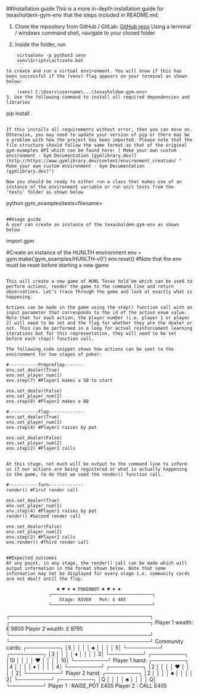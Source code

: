 ##Installation guide
This is a more in-depth installation guide for texasholdem-gym-env that the steps included in README.md.

1. Clone the repository from GitHub / GitLab:
[GitHub repo](https://github.com/DeadOnGames/texasholdem-gym-env/blob/main/gym_examples/envs/HUNLTH_env.py "GitHub repo")
    Using a terminal / windows command shell, navigate to your cloned folder

2. Inside the folder, run
```
    virtualenv -p python3 venv
    venv\Scripts\activate.bat
	```
to create and run a virtual environment. You will know if this has been successful if the (venv) flag appears on your terminal as shown below:

    (venv) C:\Users\username\...\texasholdem-gym-env>
3. Use the following command to install all required dependencies and libraries 
```
pip install .
```

If this installs all requirements without error, then you can move on. Otherwise, you may need to update your version of pip or there may be a problem with how the project has been imported. Please note that the file structure should follow the same format as that of the original gym-examples API which can be found here: [ Make your own custom environment - Gym Documentation (gymlibrary.dev)](http://https://www.gymlibrary.dev/content/environment_creation/ " Make your own custom environment - Gym Documentation (gymlibrary.dev)")

Now you should be ready to either run a class that makes use of an instance of the environment variable or run unit tests from the ‘tests’ folder as shown below

```
python gym_examples\tests\<filename>
```

##Usage guide
A user can create an instance of the texasholdem-gym-env as shown below
```
import gym

#Create an instance of the HUNLTH environment
env = gym.make('gym_examples/HUNLTH-v0')
env.reset() #Note that the env must be reset before starting a new game
```

This will create a new game of HUNL Texas hold’em which can be used to perform actions, render the game to the command line and return observations. Let’s trace through the game and look at exactly what is happening.

Actions can be made in the game using the step() function call with an input parameter that corresponds to the id of the action enum value. Note that for each action, the player number (i.e. player 1 or player 2) will need to be set and the flag for whether they are the dealer or not. This can be performed in a loop for actual reinforcement learning iterations but for this representation, they will need to be set before each step() function call.

The following code snippet shows how actions can be sent to the environment for two stages of poker:
```
    #-----------Prepreflop-------
    env.set_dealer(True)
    env.set_player_num(1)
    env.step(7) #Player1 makes a SB to start

    env.set_dealer(False)
    env.set_player_num(2)
    env.step(8) #Player2 makes a BB

    #-----------Flop-------------
    env.set_dealer(True)
    env.set_player_num(1)
    env.step(4) #Player1 raises by pot

    env.set_dealer(False)
    env.set_player_num(2)
    env.step(2) #Player2 calls
```

At this stage, not much will be output to the command line to inform us if our actions are being registered or what is actually happening in the game, to do that we used the render() function call.
```
    #-----------Turn-------------
    render() #First render call

    env.set_dealer(True)
    env.set_player_num(1)
    env.step(4) #Player1 raises by pot
    render() #Second render call

    env.set_dealer(False)
    env.set_player_num(2)
    env.step(2) #Player2 calls
    env.render() #Third render call
```

##Expected outcomes
At any point, in any stage, the render() call can be made which will output information in the format shown below. Note that some information may not be displayed for every stage i.e. community cards are not dealt until the flop.

```
                       ♣ ♥ ♦ ♠ POKERBOT ♣ ♥ ♦ ♠
                    ┌──────────────────────────────────────┐
                        Stage: RIVER   Pot: £ 405
                    └──────────────────────────────────────┘
┌──────────────────────────────────────┐ ┌──────────────────────────────────────┐
  Player 1 wealth: £ 9800                   Player 2 wealth: £ 9795
└──────────────────────────────────────┘ └──────────────────────────────────────┘
Community cards:
┌─────────┐
│5        │
│         │
│    ♣    │
│         │
│        5│
└─────────┘
┌─────────┐
│3        │
│         │
│    ♦    │
│         │
│        3│
└─────────┘
┌─────────┐
│10       │
│         │
│    ♥    │
│         │
│       10│
└─────────┘
Player 1 hand:
┌─────────┐
│4        │
│         │
│    ♦    │
│         │
│        4│
└─────────┘
┌─────────┐
│2        │
│         │
│    ♥    │
│         │
│        2│
└─────────┘
Player 2 hand:
┌─────────┐
│2        │
│         │
│    ♣    │
│         │
│        2│
└─────────┘
┌─────────┐
│Q        │
│         │
│    ♣    │
│         │
│        Q│
└─────────┘
Player 1 : RAISE_POT £405
Player 2 : CALL £405
```
